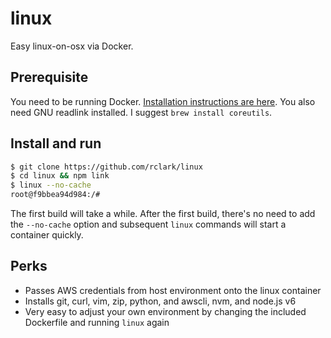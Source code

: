 # linux

Easy linux-on-osx via Docker.

## Prerequisite

You need to be running Docker. [Installation instructions are here](https://docs.docker.com/docker-for-mac/). You also need GNU readlink installed. I suggest `brew install coreutils`.

## Install and run

```sh
$ git clone https://github.com/rclark/linux
$ cd linux && npm link
$ linux --no-cache
root@f9bbea94d984:/#
```

The first build will take a while. After the first build, there's no need to add the `--no-cache` option and subsequent `linux` commands will start a container quickly.

## Perks

- Passes AWS credentials from host environment onto the linux container
- Installs git, curl, vim, zip, python, and awscli, nvm, and node.js v6
- Very easy to adjust your own environment by changing the included Dockerfile and running `linux` again
